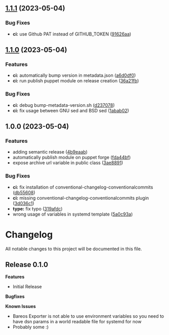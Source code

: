 ## [1.1.1](https://github.com/roock/puppet-bareos_exporter/compare/v1.1.0...v1.1.1) (2023-05-04)


### Bug Fixes

* **ci:** use Github PAT instead of GITHUB_TOKEN ([91626aa](https://github.com/roock/puppet-bareos_exporter/commit/91626aa6521b7cdb782a18e125d29f40031c7757))

## [1.1.0](https://github.com/roock/puppet-bareos_exporter/compare/v1.0.0...v1.1.0) (2023-05-04)


### Features

* **ci:** automatically bump version in metadata.json ([a6d0df0](https://github.com/roock/puppet-bareos_exporter/commit/a6d0df0e616c0534fecab50b04917a1bc546d28e))
* **ci:** run publish puppet module on release creation ([36a21fb](https://github.com/roock/puppet-bareos_exporter/commit/36a21fb852cb4377c6e2223b6cfc550da3d100b2))


### Bug Fixes

* **ci:** debug bump-metadata-version.sh ([d237078](https://github.com/roock/puppet-bareos_exporter/commit/d2370783287f93ffda9078f97fdddd6ac661c41d))
* **ci:** fix usage between GNU sed and BSD sed ([1abab02](https://github.com/roock/puppet-bareos_exporter/commit/1abab028a4d9688a3875fc0fce5e769d8f6ba282))

## 1.0.0 (2023-05-04)


### Features

* adding semantic release ([4b9eaab](https://github.com/roock/puppet-bareos_exporter/commit/4b9eaabbbeb9c5bf98c4e165821e59c7581d7084))
* automatically publish module on puppet forge ([fda44bf](https://github.com/roock/puppet-bareos_exporter/commit/fda44bf0982f1c9be8048d143c03fc1220922738))
* expose archive url variable in public class ([3ae8891](https://github.com/roock/puppet-bareos_exporter/commit/3ae88910bef6c6c75ccaac1b71bddf17cf083395))


### Bug Fixes

* **ci:** fix installation of conventional-changelog-conventionalcommits ([db55608](https://github.com/roock/puppet-bareos_exporter/commit/db5560888cfca2c663fd7d89f36d4989a8d1327b))
* **ci:** missing conventional-changelog-conventionalcommits plugin ([3d036c1](https://github.com/roock/puppet-bareos_exporter/commit/3d036c10b4ecf34fc61bf9383055b2d6c3617c4b))
* **type:** fix typo ([319afdc](https://github.com/roock/puppet-bareos_exporter/commit/319afdcd1d6be98576a412d3e70505a7ea8d9e11))
* wrong usage of variables in systemd template ([5a0c93a](https://github.com/roock/puppet-bareos_exporter/commit/5a0c93a7d0e10d3807f55f84a7c1ec0da536a69a))

# Changelog

All notable changes to this project will be documented in this file.

## Release 0.1.0

**Features**

- Initial Release

**Bugfixes**

**Known Issues**

- Bareos Exporter is not able to use environment variables so you need to have dsn params in a world readable file for systemd for now
- Probably some :)
